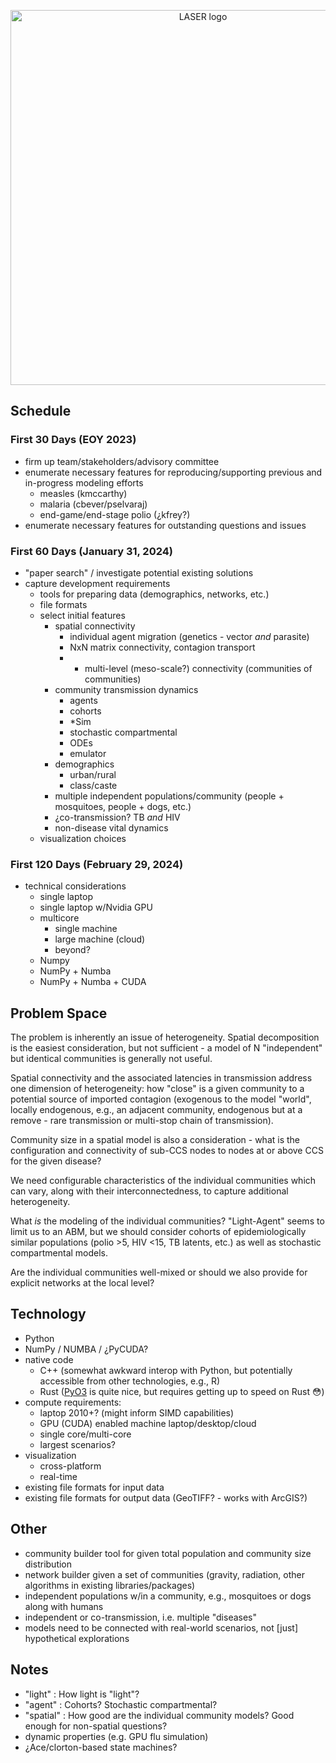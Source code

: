 <p align="center" width="100%">
<img src="https://user-images.githubusercontent.com/10873335/283954768-97685a6d-7b86-4bba-a3e6-07ac22d5a2b3.png" alt="LASER logo" width="600px"/>
</p>

## Schedule

### First 30 Days (EOY 2023)

- firm up team/stakeholders/advisory committee
- enumerate necessary features for reproducing/supporting previous and in-progress modeling efforts
  - measles (kmccarthy)
  - malaria (cbever/pselvaraj)
  - end-game/end-stage polio (¿kfrey?)
- enumerate necessary features for outstanding questions and issues

### First 60 Days (January 31, 2024)

- "paper search" / investigate potential existing solutions
- capture development requirements
  - tools for preparing data (demographics, networks, etc.)
  - file formats
  - select initial features
    - spatial connectivity
      - individual agent migration (genetics - vector _and_ parasite)
      - NxN matrix connectivity, contagion transport
      - - multi-level (meso-scale?) connectivity (communities of communities)
    - community transmission dynamics
      - agents
      - cohorts
      - \*Sim
      - stochastic compartmental
      - ODEs
      - emulator
    - demographics
      - urban/rural
      - class/caste
    - multiple independent populations/community (people + mosquitoes, people + dogs, etc.)
    - ¿co-transmission? TB _and_ HIV
    - non-disease vital dynamics
  - visualization choices

### First 120 Days (February 29, 2024)

- technical considerations
  - single laptop
  - single laptop w/Nvidia GPU
  - multicore
    - single machine
    - large machine (cloud)
    - beyond?
  - Numpy
  - NumPy + Numba
  - NumPy + Numba + CUDA

## Problem Space

The problem is inherently an issue of heterogeneity. Spatial decomposition is the easiest consideration, but not sufficient - a model of N "independent" but identical communities is generally not useful.

Spatial connectivity and the associated latencies in transmission address one dimension of heterogeneity: how "close" is a given community to a potential source of imported contagion (exogenous to the model "world", locally endogenous, e.g., an adjacent community, endogenous but at a remove - rare transmission or multi-stop chain of transmission).

Community size in a spatial model is also a consideration - what is the configuration and connectivity of sub-CCS nodes to nodes at or above CCS for the given disease?

We need configurable characteristics of the individual communities which can vary, along with their interconnectedness, to capture additional heterogeneity.

What _is_ the modeling of the individual communities? "Light-Agent" seems to limit us to an ABM, but we should consider cohorts of epidemiologically similar populations (polio >5, HIV <15, TB latents, etc.) as well as stochastic compartmental models.

Are the individual communities well-mixed or should we also provide for explicit networks at the local level?

## Technology

- Python
- NumPy / NUMBA / ¿PyCUDA?
- native code
  - C++ (somewhat awkward interop with Python, but potentially accessible from other technologies, e.g., R)
  - Rust ([PyO3](https://github.com/PyO3/pyo3) is quite nice, but requires getting up to speed on Rust 😳)
- compute requirements:
  - laptop 2010+? (might inform SIMD capabilities)
  - GPU (CUDA) enabled machine laptop/desktop/cloud
  - single core/multi-core
  - largest scenarios?
- visualization
  - cross-platform
  - real-time
- existing file formats for input data
- existing file formats for output data (GeoTIFF? - works with ArcGIS?)

## Other

- community builder tool for given total population and community size distribution
- network builder given a set of communities (gravity, radiation, other algorithms in existing libraries/packages)
- independent populations w/in a community, e.g., mosquitoes or dogs along with humans
- independent or co-transmission, i.e. multiple "diseases"
- models need to be connected with real-world scenarios, not [just] hypothetical explorations

## Notes

- "light" : How light is "light"?
- "agent" : Cohorts? Stochastic compartmental?
- "spatial" : How good are the individual community models? Good enough for non-spatial questions?
- dynamic properties (e.g. GPU flu simulation)
- ¿Ace/clorton-based state machines?
